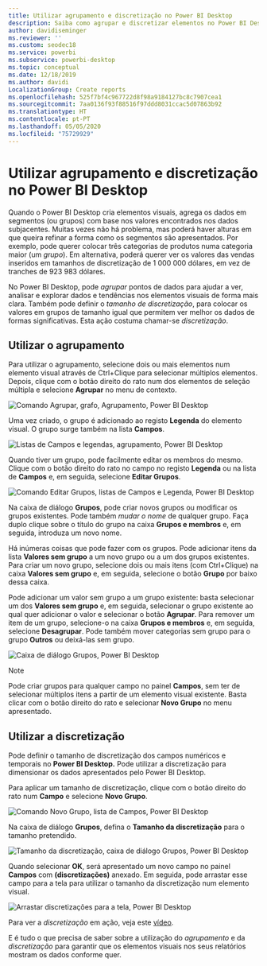 ```yaml
---
title: Utilizar agrupamento e discretização no Power BI Desktop
description: Saiba como agrupar e discretizar elementos no Power BI Desktop
author: davidiseminger
ms.reviewer: ''
ms.custom: seodec18
ms.service: powerbi
ms.subservice: powerbi-desktop
ms.topic: conceptual
ms.date: 12/18/2019
ms.author: davidi
LocalizationGroup: Create reports
ms.openlocfilehash: 525f7bf4c967722d8f98a9184127bc8c7907cea1
ms.sourcegitcommit: 7aa0136f93f88516f97ddd8031ccac5d07863b92
ms.translationtype: HT
ms.contentlocale: pt-PT
ms.lasthandoff: 05/05/2020
ms.locfileid: "75729929"
---
```

# <a name="use-grouping-and-binning-in-power-bi-desktop"></a>Utilizar agrupamento e discretização no Power BI Desktop
Quando o Power BI Desktop cria elementos visuais, agrega os dados em segmentos (ou grupos) com base nos valores encontrados nos dados subjacentes. Muitas vezes não há problema, mas poderá haver alturas em que queira refinar a forma como os segmentos são apresentados. Por exemplo, pode querer colocar três categorias de produtos numa categoria maior (um *grupo*). Em alternativa, poderá querer ver os valores das vendas inseridos em tamanhos de discretização de 1 000 000 dólares, em vez de tranches de 923 983 dólares.

No Power BI Desktop, pode *agrupar* pontos de dados para ajudar a ver, analisar e explorar dados e tendências nos elementos visuais de forma mais clara. Também pode definir o *tamanho de discretização*, para colocar os valores em grupos de tamanho igual que permitem ver melhor os dados de formas significativas. Esta ação costuma chamar-se *discretização*.

## <a name="using-grouping"></a>Utilizar o agrupamento
Para utilizar o agrupamento, selecione dois ou mais elementos num elemento visual através de Ctrl+Clique para selecionar múltiplos elementos. Depois, clique com o botão direito do rato num dos elementos de seleção múltipla e selecione **Agrupar** no menu de contexto.

![Comando Agrupar, grafo, Agrupamento, Power BI Desktop](media/desktop-grouping-and-binning/grouping-binning_1.png)

Uma vez criado, o grupo é adicionado ao registo **Legenda** do elemento visual. O grupo surge também na lista **Campos**.

![Listas de Campos e legendas, agrupamento, Power BI Desktop](media/desktop-grouping-and-binning/grouping-binning_2.png)

Quando tiver um grupo, pode facilmente editar os membros do mesmo. Clique com o botão direito do rato no campo no registo **Legenda** ou na lista de **Campos** e, em seguida, selecione **Editar Grupos**.

![Comando Editar Grupos, listas de Campos e Legenda, Power BI Desktop](media/desktop-grouping-and-binning/grouping-binning_3.png)

Na caixa de diálogo **Grupos**, pode criar novos grupos ou modificar os grupos existentes. Pode também *mudar o nome* de qualquer grupo. Faça duplo clique sobre o título do grupo na caixa **Grupos e membros** e, em seguida, introduza um novo nome.

Há inúmeras coisas que pode fazer com os grupos. Pode adicionar itens da lista **Valores sem grupo** a um novo grupo ou a um dos grupos existentes. Para criar um novo grupo, selecione dois ou mais itens (com Ctrl+Clique) na caixa **Valores sem grupo** e, em seguida, selecione o botão **Grupo** por baixo dessa caixa.

Pode adicionar um valor sem grupo a um grupo existente: basta selecionar um dos **Valores sem grupo** e, em seguida, selecionar o grupo existente ao qual quer adicionar o valor e selecionar o botão **Agrupar**. Para remover um item de um grupo, selecione-o na caixa **Grupos e membros** e, em seguida, selecione **Desagrupar**. Pode também mover categorias sem grupo para o grupo **Outros** ou deixá-las sem grupo.

![Caixa de diálogo Grupos, Power BI Desktop](media/desktop-grouping-and-binning/grouping-binning_4.png)

> [!NOTE]
> Pode criar grupos para qualquer campo no painel **Campos**, sem ter de selecionar múltiplos itens a partir de um elemento visual existente. Basta clicar com o botão direito do rato e selecionar **Novo Grupo** no menu apresentado.

## <a name="using-binning"></a>Utilizar a discretização
Pode definir o tamanho de discretização dos campos numéricos e temporais no **Power BI Desktop.** Pode utilizar a discretização para dimensionar os dados apresentados pelo Power BI Desktop.

Para aplicar um tamanho de discretização, clique com o botão direito do rato num **Campo** e selecione **Novo Grupo**.

![Comando Novo Grupo, lista de Campos, Power BI Desktop](media/desktop-grouping-and-binning/grouping-binning_5.png)

Na caixa de diálogo **Grupos**, defina o **Tamanho da discretização** para o tamanho pretendido.

![Tamanho da discretização, caixa de diálogo Grupos, Power BI Desktop](media/desktop-grouping-and-binning/grouping-binning_6.png)

Quando selecionar **OK**, será apresentado um novo campo no painel **Campos** com **(discretizações)** anexado. Em seguida, pode arrastar esse campo para a tela para utilizar o tamanho da discretização num elemento visual.

![Arrastar discretizações para a tela, Power BI Desktop](media/desktop-grouping-and-binning/grouping-binning_7.png)

Para ver a *discretização* em ação, veja este [vídeo](https://www.youtube.com/watch?v=BRvdZSfO0DY).

E é tudo o que precisa de saber sobre a utilização do *agrupamento* e da *discretização* para garantir que os elementos visuais nos seus relatórios mostram os dados conforme quer.
